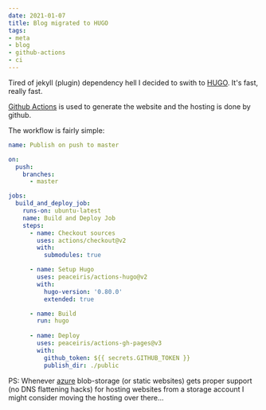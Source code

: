```yaml
---
date: 2021-01-07
title: Blog migrated to HUGO
tags:
- meta
- blog
- github-actions
- ci
---
```

Tired of jekyll (plugin) dependency hell I decided to swith to [HUGO](https://gohugo.io/). It's fast, really fast.

[Github Actions](https://github.com/features/actions) is used to generate  the website and the hosting is done by github.

The workflow is fairly simple:

```yaml
name: Publish on push to master

on:
  push:
    branches:
      - master

jobs:
  build_and_deploy_job:
    runs-on: ubuntu-latest
    name: Build and Deploy Job
    steps:
      - name: Checkout sources
        uses: actions/checkout@v2
        with:
          submodules: true

      - name: Setup Hugo
        uses: peaceiris/actions-hugo@v2
        with:
          hugo-version: '0.80.0'
          extended: true

      - name: Build
        run: hugo
        
      - name: Deploy
        uses: peaceiris/actions-gh-pages@v3
        with:
          github_token: ${{ secrets.GITHUB_TOKEN }}
          publish_dir: ./public
```

PS: Whenever [azure](https://azure.microsoft.com/en-us/) blob-storage (or static websites) gets proper support (no DNS flattening hacks) for hosting websites from a storage account I might consider moving the hosting over there...


